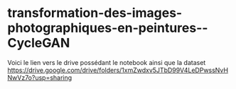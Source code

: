 # transformation-des-images-photographiques-en-peintures--CycleGAN
Voici le lien vers le drive possédant le notebook ainsi que la dataset 
https://drive.google.com/drive/folders/1xmZwdxv5JTbD99V4LeDPwssNvHNwVz7o?usp=sharing
